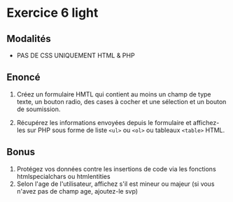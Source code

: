 # Exercice 6 light

## Modalités

- PAS DE CSS UNIQUEMENT HTML & PHP

## Enoncé

1. Créez un formulaire HMTL qui contient au moins un champ de type texte, un bouton radio, des cases à cocher et une sélection et un bouton de soumission.

2. Récupérez les informations envoyées depuis le formulaire et affichez-les sur PHP sous forme de liste `<ul>` ou `<ol>` ou tableaux `<table>` HTML.

## Bonus

1. Protégez vos données contre les insertions de code via les fonctions htmlspecialchars ou htmlentities
2. Selon l'age de l'utilisateur, affichez s'il est mineur ou majeur (si vous n'avez pas de champ age, ajoutez-le svp)